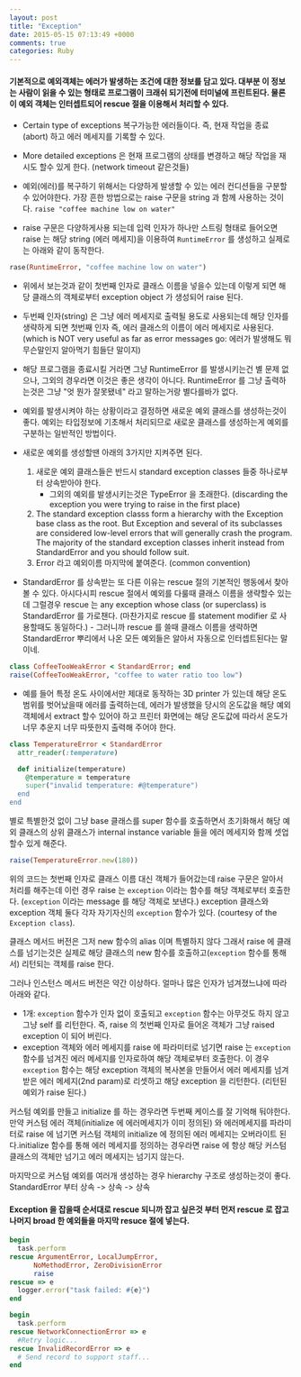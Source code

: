 ```yaml
---
layout: post
title: "Exception"
date: 2015-05-15 07:13:49 +0000
comments: true
categories: Ruby
---
```


#### 기본적으로 예외객체는 에러가 발생하는 조건에 대한 정보를 담고 있다. 대부분 이 정보는 사람이 읽을 수 있는 형태로 프로그램이 크래쉬 되기전에 터미널에 프린트된다. 물론 이 예외 객체는 인터셉트되어 rescue 절을 이용해서 처리할 수 있다.

* Certain type of exceptions 복구가능한 에러들이다. 즉, 현재 작업을 종료(abort) 하고 에러 메세지를 기록할 수 있다.
* More detailed exceptions 은 현재 프로그램의 상태를 변경하고 해당 작업을 재시도 할수 있게 한다. (network timeout 같은것들)

* 예외(에러)를 복구하기 위해서는 다양하게 발생할 수 있는 에러 컨디션들을 구분할수 있어야한다. 가장 흔한 방법으로는 raise 구문을 string 과 함께 사용하는 것이다. `raise "coffee machine low on water"`
* raise 구문은 다양하게사용 되는데 입력 인자가 하나만 스트링 형태로 들어오면 raise 는 해당 string (에러 메세지)을 이용하여 `RuntimeError` 를 생성하고 실제로는 아래와 같이 동작한다.
 ```ruby
 rase(RuntimeError, "coffee machine low on water")
 ```
* 위에서 보는것과 같이 첫번째 인자로 클래스 이름을 넣을수 있는데 이렇게 되면 해당 클래스의 객체로부터 exception object 가 생성되어 raise 된다.
* 두번째 인자(string) 은 그냥 에러 메세지로 출력될 용도로 사용되는데 해당 인자를 생략하게 되면 첫번째 인자 즉, 에러 클래스의 이름이 에러 메세지로 사용된다. (which is NOT very useful as far as error messages go: 에러가 발생해도 뭐 무슨말인지 알아먹기 힘들단 말이지)

* 해당 프로그램을 종료시킬 거라면 그냥 RuntimeError 를 발생시키는건 별 문제 없으나, 그외의 경우라면 이것은 좋은 생각이 아니다. RuntimeError 를 그냥 출력하는것은 그냥 "엇 뭔가 잘못됐네" 라고 말하는거랑 별다를바가 없다.

* 예외를 발생시켜야 하는 상황이라고 결정하면 새로운 예외 클래스를 생성하는것이 좋다. 예외는 타입정보에 기초해서 처리되므로 새로운 클래스를 생성하는게 예외를 구분하는 일반적인 방법이다.

* 새로운 예외를 생성할땐 아래의 3가지만 지켜주면 된다.
  1. 새로운 예외 클래스들은 반드시 standard exception classes 들중 하나로부터 상속받아야 한다.
      - 그외의 예외를 발생시키는것은 TypeError 을 초래한다. (discarding the exception you were trying to raise in the first place)
  2. The standard exception classs form a hierarchy with the Exception base class as the root. But Exception and several of its subclasses are considered low-level errors that will generally crash the program. The majority of the standard exception classes inherit instead from StandardError and you should follow suit.
  3. Error 라고 예외이름 마지막에 붙여준다. (common convention)

* StandardError 를 상속받는 또 다른 이유는 rescue 절의 기본적인 행동에서 찾아볼 수 있다. 아시다시피 rescue 절에서 예외를 다룰때 클래스 이름을 생략할수 있는데 그럴경우 rescue 는 any exception whose class (or superclass) is StandardError 를 가로챈다. (마찬가지로 rescue 를 statement modifier 로 사용할때도 동일하다.) - 그러니까 rescue 를 쓸때 클래스 이름을 생략하면 StandardError 뿌리에서 나온 모든 예외들은 알아서 자동으로 인터셉트된다는 말이네.

```ruby
class CoffeeTooWeakError < StandardError; end
raise(CoffeeTooWeakError, "coffee to water ratio too low")
```

* 예를 들어 특정 온도 사이에서만 제대로 동작하는 3D printer 가 있는데 해당 온도 범위를 벗어났을때 에러를 출력하는데, 에러가 발생했을 당시의 온도값을 해당 예외 객체에서 extract 할수 있어야 하고 프린터 화면에는 해당 온도값에 따라서 온도가 너무 추운지 너무 따뜻한지 출력해 주어야 한다.
```ruby
class TemperatureError < StandardError
  attr_reader(:temperature)

  def initialize(temperature)
    @temperature = temperature
    super("invalid temperature: #@temperature")
  end
end
```

별로 특별한것 없이 그냥 base 클래스를 super 함수를 호출하면서 초기화해서 해당 예외 클래스의 상위 클래스가 internal instance variable 들을 에러 메세지와 함께 셋업할수 있게 해준다.

```ruby
raise(TemperatureError.new(180))
```

위의 코드는 첫번째 인자로 클래스 이름 대신 객체가 들어갔는데 raise 구문은 알아서 처리를 해주는데 이런 경우 raise 는 `exception` 이라는 함수를 해당 객체로부터 호출한다. (`exception` 이라는 message 를 해당 객체로 보낸다.) exception 클래스와 exception 객체 둘다 각자 자기자신의 `exception` 함수가 있다. (courtesy of the `Exception class`).

클래스 메서드 버전은 그저 new 함수의 alias 이며 특별하지 않다 그래서 raise 에 클래스를 넘기는것은 실제로 해당 클래스의 new 함수를 호출하고(`exception` 함수를 통해서) 리턴되는 객체를 raise 한다.

그러나 인스턴스 메서드 버전은 약간 이상하다. 얼마나 많은 인자가 넘겨졌느냐에 따라 아래와 같다.
  - 1개: `exception` 함수가 인자 없이 호출되고 `exception` 함수는 아무것도 하지 않고 그냥 self 를 리턴한다. 즉, raise 의 첫번째 인자로 들어온 객체가 그냥 raised exception 이 되어 버린다.
  - exception 객체와 에러 메세지를 raise 에 파라미터로 넘기면 raise 는 `exception` 함수를 넘겨진 에러 메세지를 인자로하여 해당 객체로부터 호출한다. 이 경우 `exception` 함수는 해당 exception 객체의 복사본을 만들어서 에러 메세지를 넘겨받은 에러 메세지(2nd param)로 리셋하고 해당 exception 을 리턴한다. (리턴된 예외가 raise 된다.)

  커스텀 예외를 만들고 initialize 를 하는 경우라면 두번째 케이스를 잘 기억해 둬야한다. 만약 커스텀 에러 객체(initialize 에 에러메세지가 이미 정의된) 와 에러메세지를 파라미터로 raise 에 넘기면 커스텀 객체의 initialize 에 정의된 에러 메세지는 오버라이트 된다.initialize 함수를 통해 에러 메세지를 정의하는 경우라면 raise 에 항상 해당 커스텀 클래스의 객체만 넘기고 에러 메세지는 넘기지 않는다.

마지막으로 커스텀 예외를 여러개 생성하는 경우 hierarchy 구조로 생성하는것이 좋다. StandardError 부터 상속 -> 상속 -> 상속


#### Exception 을 잡을때 순서대로 rescue 되니까 잡고 싶은것 부터 먼저 rescue 로 잡고 나머지 broad 한 예외들을 마지막 resuce 절에 넣는다.

```ruby
begin
  task.perform
rescue ArgumentError, LocalJumpError,
      NoMethodError, ZeroDivisionError
      raise
rescue => e
  logger.error("task failed: #{e}")
end

```

```ruby
begin
  task.perform
rescue NetworkConnectionError => e
  #Retry logic...
rescue InvalidRecordError => e
  # Send record to support staff...
end
```
